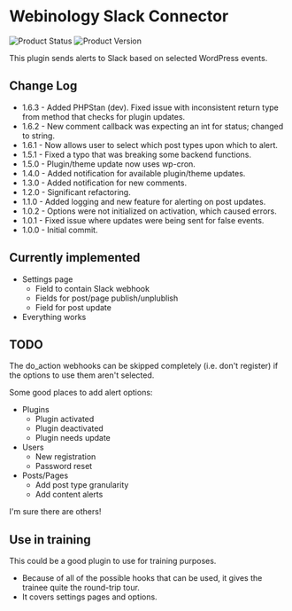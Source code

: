 # Webinology Slack Connector
![Product Status](https://img.shields.io/badge/Status%3A-Beta-yellow) ![Product Version](https://img.shields.io/badge/Version%3A-1.6.2-informational)

This plugin sends alerts to Slack based on selected WordPress events.

## Change Log
* 1.6.3 - Added PHPStan (dev). Fixed issue with inconsistent return type from method that checks for plugin updates.
* 1.6.2 - New comment callback was expecting an int for status; changed to string.
* 1.6.1 - Now allows user to select which post types upon which to alert.
* 1.5.1 - Fixed a typo that was breaking some backend functions.
* 1.5.0 - Plugin/theme update now uses wp-cron.
* 1.4.0 - Added notification for available plugin/theme updates.
* 1.3.0 - Added notification for new comments.
* 1.2.0 - Significant refactoring.
* 1.1.0 - Added logging and new feature for alerting on post updates.
* 1.0.2 - Options were not initialized on activation, which caused errors.
* 1.0.1 - Fixed issue where updates were being sent for false events.
* 1.0.0 - Initial commit.

## Currently implemented
* Settings page
  * Field to contain Slack webhook
  * Fields for post/page publish/unplublish
  * Field for post update
* Everything works

## TODO
The do_action webhooks can be skipped completely (i.e. don't register) if the options
to use them aren't selected.

Some good places to add alert options:
* Plugins
  * Plugin activated
  * Plugin deactivated
  * Plugin needs update
* Users
  * New registration
  * Password reset
* Posts/Pages
  * Add post type granularity
  * Add content alerts

I'm sure there are others!

## Use in training
This could be a good plugin to use for training purposes.
* Because of all of the possible hooks that can be used, it gives the trainee quite the round-trip tour.
* It covers settings pages and options.
